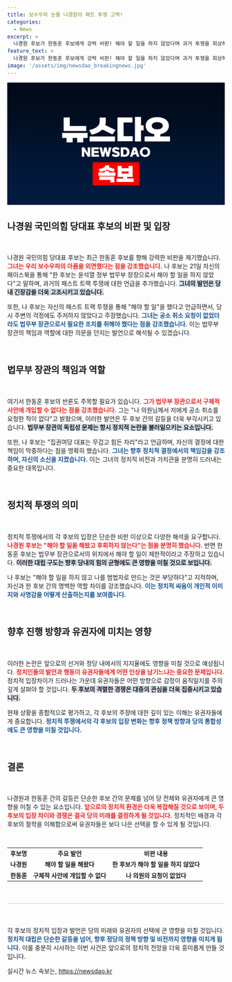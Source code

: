 ```yaml
---
title: 보수우파 눈물 나경원의 패트 투쟁 고백!
categories:
  - News
excerpt: >
  나경원 후보가 한동훈 후보에게 강력 비판! 해야 할 일을 하지 않았다며 과거 투쟁을 회상하며 위기를 소환. 집권여당 대표의 책임을 강조하며, 자신이 선택한 길에 후회가 없다고 외쳤다. 클릭해 더 자세한 이야기를 만나보세요!
feature_text: >
  나경원 후보가 한동훈 후보에게 강력 비판! 해야 할 일을 하지 않았다며 과거 투쟁을 회상하며 위기를 소환. 집권여당 대표의 책임을 강조하며, 자신이 선택한 길에 후회가 없다고 외쳤다. 클릭해 더 자세한 이야기를 만나보세요!
image: '/assets/img/newsdao_breakingnews.jpg'
---
```


<p><img src="/assets/img/newsdao_breakingnews.jpg" alt="implanttips 속보" /></p>

<h2 data-ke-size="size26">나경원 국민의힘 당대표 후보의 비판 및 입장</h2>

<p data-ke-size="size16">&nbsp;</p>

<p>나경원 국민의힘 당대표 후보는 최근 한동훈 후보를 향해 강력한 비판을 제기했습니다. <b><span style="color: #ee2323;">그녀는 우리 보수우파의 아픔을 외면했다는 점을 강조했습니다.</span></b> 나 후보는 21일 자신의 페이스북을 통해 "한 후보는 윤석열 정부 법무부 장장으로서 해야 할 일을 하지 않았다"고 말하며, 과거의 패스트 트랙 투쟁에 대한 언급을 추가했습니다. <b><span style="background-color: #21538527;">그녀의 발언은 당내 긴장감을 더욱 고조시키고 있습니다.</span></b></p>

<p>또한, 나 후보는 자신의 패스트 트랙 투쟁을 통해 "해야 할 일"을 했다고 언급하면서, 당시 주변의 걱정에도 주저하지 않았다고 주장했습니다. <b><span style="color: #1a5490;">그녀는 공소 취소 요청이 없었더라도 법무부 장관으로서 필요한 조치를 취해야 했다는 점을 강조했습니다.</span></b> 이는 법무부 장관의 책임과 역할에 대한 의문을 던지는 발언으로 해석될 수 있겠습니다.</p>

<p data-ke-size="size16">&nbsp;</p>

<h2 data-ke-size="size26">법무부 장관의 책임과 역할</h2>

<p data-ke-size="size16">&nbsp;</p>

<p>여기서 한동훈 후보의 반론도 주목할 필요가 있습니다. <b><span style="color: #ee2323;">그가 법무부 장관으로서 구체적 사안에 개입할 수 없다는 점을 강조했습니다.</span></b> 그는 "나 의원님께서 저에게 공소 취소를 요청한 적이 없다"고 밝혔으며, 이러한 발언은 두 후보 간의 갈등을 더욱 부각시키고 있습니다. <b><span style="background-color: #21538527;">법무부 장관의 독립성 문제는 항시 정치적 논란을 불러일으키는 요소입니다.</span></b></p>

<p>또한, 나 후보는 "집권여당 대표는 무겁고 힘든 자리"라고 언급하며, 자신의 결정에 대한 책임이 막중하다는 점을 명확히 했습니다. <b><span style="color: #1a5490;">그녀는 향후 정치적 결정에서의 책임감을 강조하며, 자신의 소신을 지켰습니다.</span></b> 이는 그녀의 정치적 비전과 가치관을 분명히 드러내는 중요한 대목입니다.</p>

<p data-ke-size="size16">&nbsp;</p>

<h2 data-ke-size="size26">정치적 투쟁의 의미</h2>

<p data-ke-size="size16">&nbsp;</p>

<p>정치적 투쟁에서의 각 후보의 입장은 단순한 비판 이상으로 다양한 해석을 요구합니다. <b><span style="color: #ee2323;">나경원 후보는 "해야 할 일을 해왔고 후회하지 않는다"는 점을 분명히 했습니다.</span></b> 반면 한동훈 후보는 법무부 장관으로서의 위치에서 해야 할 일이 제한적이라고 주장하고 있습니다. <b><span style="background-color: #21538527;">이러한 대립 구도는 향후 당내의 힘의 균형에도 큰 영향을 미칠 것으로 보입니다.</span></b></p>

<p>나 후보는 "해야 할 일을 하지 않고 나를 범법자로 만드는 것은 부당하다"고 지적하며, 자신과 한 후보 간의 명백한 역할 차이를 강조했습니다. <b><span style="color: #1a5490;">이는 정치적 싸움이 개인적 이미지와 사명감을 어떻게 산출하는지를 보여줍니다.</span></b></p>

<p data-ke-size="size16">&nbsp;</p>

<h2 data-ke-size="size26">향후 진행 방향과 유권자에 미치는 영향</h2>

<p data-ke-size="size16">&nbsp;</p>

<p>이러한 논란은 앞으로의 선거와 정당 내에서의 지지율에도 영향을 미칠 것으로 예상됩니다. <b><span style="color: #ee2323;">정치인들의 발언과 행동이 유권자들에게 어떤 인상을 남기느냐는 중요한 문제입니다.</span></b> 정치적 입장차이가 드러나는 가운데 유권자들은 어떤 방향으로 감정이 움직일지를 주의 깊게 살펴야 할 것입니다. <b><span style="background-color: #21538527;">두 후보의 격렬한 경쟁은 대중의 관심을 더욱 집중시키고 있습니다.</span></b></p>

<p>현재 상황을 종합적으로 평가하고, 각 후보의 주장에 대한 깊이 있는 이해는 유권자들에게 중요합니다. <b><span style="color: #1a5490;">정치적 투쟁에서의 각 후보의 입장 변화는 향후 정책 방향과 당의 통합성에도 큰 영향을 미칠 것입니다.</span></b></p>

<p data-ke-size="size16">&nbsp;</p>

<h2 data-ke-size="size26">결론</h2>

<p data-ke-size="size16">&nbsp;</p>

<p>나경원과 한동훈 간의 갈등은 단순한 후보 간의 문제를 넘어 당 전체와 유권자에게 큰 영향을 미칠 수 있는 요소입니다. <b><span style="color: #ee2323;">앞으로의 정치적 환경은 더욱 복잡해질 것으로 보이며, 두 후보의 입장 차이와 경쟁은 결국 당의 미래를 결정하게 될 것입니다.</span></b> 정치적인 배경과 각 후보의 철학을 이해함으로써 유권자들은 보다 나은 선택을 할 수 있게 될 것입니다. </p>

<p data-ke-size="size16">&nbsp;</p>

<table style="width: 100%; border-collapse: collapse;">
  <tr>
    <td style="text-align: center; height: 17px;"><b>후보명</b></td>
    <td style="text-align: center; height: 17px;"><b>주요 발언</b></td>
    <td style="text-align: center; height: 17px;"><b>비판 내용</b></td>
  </tr>
  <tr>
    <td style="text-align: center; height: 17px;"><b>나경원</b></td>
    <td style="text-align: center; height: 17px;"><b>해야 할 일을 해왔다</b></td>
    <td style="text-align: center; height: 17px;"><b>한 후보가 해야 할 일을 하지 않았다</b></td>
  </tr>
  <tr>
    <td style="text-align: center; height: 17px;"><b>한동훈</b></td>
    <td style="text-align: center; height: 17px;"><b>구체적 사안에 개입할 수 없다</b></td>
    <td style="text-align: center; height: 17px;"><b>나 의원의 요청이 없었다</b></td>
  </tr>
</table>

<p data-ke-size="size16">&nbsp;</p>

<div style="margin: 20px 0; border-top: 1px solid #ccc;"></div>

<p data-ke-size="size16">&nbsp;</p>

<p>각 후보의 정치적 입장과 발언은 당의 미래와 유권자의 선택에 큰 영향을 미칠 것입니다. <b><span style="color: #1a5490;">정치적 대립은 단순한 갈등을 넘어, 향후 정당의 정책 방향 및 비전까지 영향을 미치게 됩니다.</span></b> 이를 충분히 시사하는 이번 사건은 앞으로의 정치적 전망을 더욱 흥미롭게 만들 것입니다.</p>
실시간 뉴스 속보는, <a href="https://newsdao.kr" rel="dofollow">https://newsdao.kr</a>


